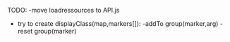 TODO:
  -move loadressources to API.js
  - try to create displayClass(map,markers[]):
          -addTo group(marker,arg)
          -reset group(marker)
          
  

